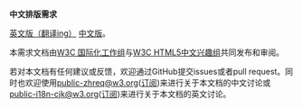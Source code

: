 **中文排版需求** 

[英文版（翻译ing）](http://w3c.github.io/clreq/) 
[中文版](http://w3c.github.io/clreq/zh/)。

本需求文档由[W3C 国际化工作组](http://www.w3.org/International/core/)与[W3C HTML5中文兴趣组](http://www.w3.org/html/ig/zh/)共同发布和审阅。

若对本文档有任何建议或反馈，欢迎通过GitHub提交issues或者pull request。同时也欢迎使用[public-zhreq@w3.org](mailto:public-zhreq@w3.org)([订阅](mailto:public-zhreq@w3.org?subject=subscribe))来进行关于本文档的中文讨论或[public-i18n-cjk@w3.org](mailto:public-i18n-cjk@w3.org)([订阅](mailto:public-i18n-cjk@w3.org?subject=subscribe))来进行关于本文档的英文讨论。